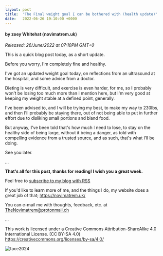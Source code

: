 ```yaml
---
layout: post
title:  "The Final weight goal I can be bothered with (health update)"
date:   2022-06-26 19:10:00 +0000
---
```

#### by zoey Whitehat (novimatrem.uk)
*Released: 26/June/2022 at 07:10PM GMT+0*

This is a quick blog post today, as a short update.

Before you worry, I'm completely fine and healthy.

I've got an updated weight goal today, on reflections from an ultrasound at the hospital, and some advice from a doctor.

Dieting is very difficult, and exercise is even harder, for me, so I probably won't be losing too much more than I mention here, but I'm very good at keeping my weight stable at a defined point, generally.

I've been advised to, and I will be trying my best, to make my way to 230lbs, and then I'll probably be staying there, out of not being able to put in further effort due to disliking small portions and bland food.

But anyway, I've been told that's how much I need to lose, to stay on the healthy side of being large, without it being a danger, as told with compelling evidence from a trusted source, and as such, that's what I'll be doing.

See you later.

...

**That's all for this post, thanks for reading! I wish you a great week.**

Feel free to <a href="https://novimatrem.gitlab.io/blog/feed.xml" target="_blank">subscribe to my blog with RSS</a>

If you'd like to learn more of me, and the things I do, my website does a great job of that; <a href="https://novimatrem.uk/" target="_blank">https://novimatrem.uk/</a>

You can e-mail me with thoughts, feedback, etc. at [TheNovimatrem@protonmail.ch](mailto:TheNovimatrem@protonmail.ch)

...

This work is licensed under a Creative Commons Attribution-ShareAlike 4.0 International License. (CC BY-SA 4.0)
<a href="https://creativecommons.org/licenses/by-sa/4.0/" target="_blank">https://creativecommons.org/licenses/by-sa/4.0/</a>

![face2024](https://gitlab.com/Novimatrem/blog/-/raw/master/face2024.png)
